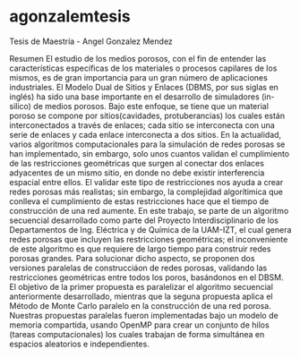 # agonzalemtesis
Tesis de Maestría - Angel Gonzalez Mendez

Resumen
El estudio de los medios porosos, con el fin de entender las características específicas
de los materiales o procesos capilares de los mismos, es de gran importancia
para un gran número de aplicaciones industriales. El Modelo Dual de Sitios y Enlaces
(DBMS, por sus siglas en inglés) ha sido una base importante en el desarrollo de
simuladores (in-silico) de medios porosos. Bajo este enfoque, se tiene que un material
poroso se compone por sitios(cavidades, protuberancias) los cuales están interconectados
a través de enlaces; cada sitio se interconecta con una serie de enlaces y cada
enlace interconecta a dos sitios. En la actualidad, varios algoritmos computacionales
para la simulación de redes porosas se han implementado, sin embargo, solo unos
cuantos validan el cumplimiento de las restricciones geométricas que surgen al conectar
dos enlaces adyacentes de un mismo sitio, en donde no debe existir interferencia
espacial entre ellos. El validar este tipo de restricciones nos ayuda a crear redes porosas
más realistas; sin embargo, la complejidad algorítimica que conlleva el cumplimiento
de estas restricciones hace que el tiempo de construcción de una red aumente. En
este trabajo, se parte de un algoritmo secuencial desarrollado como parte del Proyecto
Interdisciplinario de los Departamentos de Ing. Eléctrica y de Química de la
UAM-IZT, el cual genera redes porosas que incluyen las restricciones geométricas; el
inconveniente de este algoritmo es que requiere de largo tiempo para construir redes
porosas grandes. Para solucionar dicho aspecto, se proponen dos versiones paralelas
de construcciáon de redes porosas, validando las restricciones geométricas entre todos
los poros, basándonos en el DBSM. El objetivo de la primer propuesta es paralelizar
el algoritmo secuencial anteriormente desarrollado, mientras que la seguna propuesta
aplica el Método de Monte Carlo paralelo en la construcción de una red porosa. Nuestras
propuestas paralelas fueron implementadas bajo un modelo de memoria compartida,
usando OpenMP para crear un conjunto de hilos (tareas computacionales) los
cuales trabajan de forma simultánea en espacios aleatorios e independientes.

